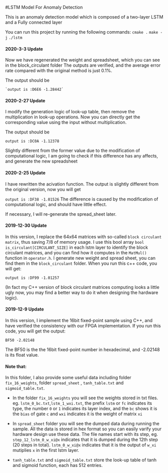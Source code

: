 #LSTM Model For Anomaly Detection

This is an anomaly detection model which is composed of a two-layer LSTM and a    Fully connected layer

You can run this project by running the following commands:
`cmake .`
`make -j`
`./lstm`

#### 2020-3-3 Update

Now we have regenerated the weight and spreadsheet, which you can see in the block_circulant folder 
The outputs are verified, and the average error rate compared with the original method is just 0.1%. 

The output should be

    `output is :D6E6 -1.28442`

#### 2020-2-27 Update

I modify the generation logic of look-up table, then remove the multiplication in look-up operations.
Now you can directly get the corresponding value using the input without multiplication.

The output should be

   `output is :DC0A -1.12378`

Slightly different from the former value due to the modification of computational logic, I am going to check if this difference has any affects, and generate the new spreadsheet

#### 2020-2-25 Update

I have rewritten the acivation function.
The output is slightly different from the original version, now you will get

   `output is :DF38 -1.01526`
The difference is caused by the modification of computational logic, and should have little effect.

If necessary, I will re-generate the spread_sheet later.

#### 2019-12-30 Update

In this version, I replace the 64x64 matrices with so-called `block circulant matrix`, thus saving 7/8 of memory usage. 
I use this bool array `bool is_circulant[CIRCULANT_SIZE]` in each lstm layer to identify the block circulant matrices, and you can find how it computes in the `MatMul()` function in `operator.h`.
I generate new weight and spread sheet, you can find them in the `block_circulant` folder. When you run this c++ code, you will get:

    output is :DF99 -1.01257


(In fact my C++ version of block circulant matrices computing looks a little ugly now, you may find a better way to do it when designing the hardware logic).



#### 2019-12-9 Update
In this version, I implement the 16bit fixed-point sample using C++, and have verified the consistency with our FPGA implementation.
If you run this code, you will get the output:
    
    BF50 -2.02148

The BF50 is the the 16bit fixed-point number in hexadecimal, and -2.02148 is its float value.

#### Note that:

In this folder, I also provide some useful data including folder `fix_16_weights`, folder `spread_sheet` , `tanh_table.txt` and `sigmoid_table.txt`. 
* In the folder `fix_16_weights`  you will see the weights stored in txt files. eg. `lstm_0_bc.txt`,`lstm_1_wxi.txt`, the prefix `lstm` or `fc` indicates its type, the number `0` or `1` indicates its layer index, and the `bc` shows it is the `bias` of gate `c` and `wxi` indicates it is the weight of matrix `xi` 

* In `spread_sheet` folder you will see the dumped data during running the sample. All the data is stored in hex format so you can easily varify your hardware design use these data.  The file names start with its step, eg. `step_12_lstm_0_w_xi@x` indicates that it is dumped during the 12th step (20 steps in total). `lstm_0_w_xi@x` indicates that it is the output of `w_xi` mutiplies `x` in the first lstm layer.

* `tanh_table.txt` and `sigmoid_table.txt` store the look-up table of tanh and sigmoid function, each has 512 entries.
